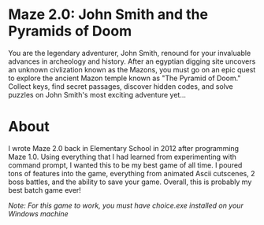 # Maze 2.0: John Smith and the Pyramids of Doom

You are the legendary adventurer, John Smith, renound for your invaluable advances in archeology and history. After an egyptian digging site uncovers an unknown civlization known as the Mazons, you must go on an epic quest to explore the ancient Mazon temple known as "The Pyramid of Doom." Collect keys, find secret passages, discover hidden codes, and solve puzzles on John Smith's most exciting adventure yet...

# About
I wrote Maze 2.0 back in Elementary School in 2012 after programming Maze 1.0. Using everything that I had learned from experimenting with command prompt, I wanted this to be my best game of all time. I poured tons of features into the game, everything from animated Ascii cutscenes, 2 boss battles, and the ability to save your game. Overall, this is probably my best batch game ever!

_Note: For this game to work, you must have choice.exe installed on your Windows machine_
